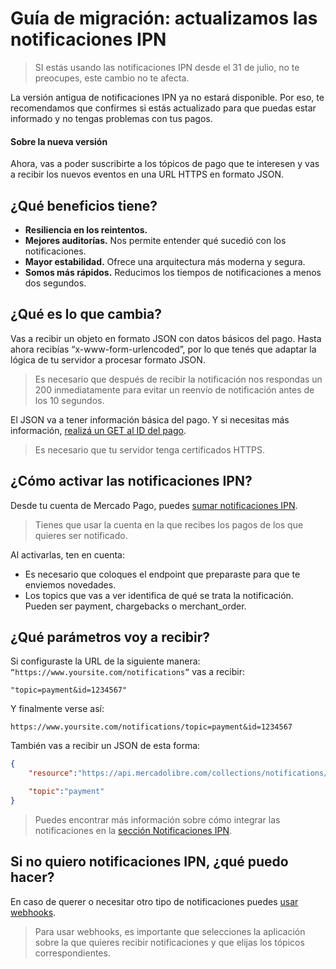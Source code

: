 # Guía de migración: actualizamos las notificaciones IPN

> SI estás usando las notificaciones IPN desde el 31 de julio, no te preocupes, este cambio no te afecta. 

La versión antigua de notificaciones IPN ya no estará disponible. Por eso, te recomendamos que confirmes si estás actualizado para que puedas estar informado y no tengas problemas con tus pagos.

#### Sobre la nueva versión ####

Ahora, vas a poder suscribirte a los tópicos de pago que te interesen y vas a recibir los nuevos eventos en una URL HTTPS en formato JSON. 

## ¿Qué beneficios tiene? ##

- **Resiliencia en los reintentos.**
- **Mejores auditorías.** Nos permite entender qué sucedió con los notificaciones.
- **Mayor estabilidad.** Ofrece una arquitectura más moderna y segura.
- **Somos más rápidos.** Reducimos los tiempos de notificaciones a menos dos segundos.

## ¿Qué es lo que cambia? ##

Vas a recibir un objeto en formato JSON con datos básicos del pago. 
Hasta ahora recibías “x-www-form-urlencoded”, por lo que tenés que adaptar la lógica de tu servidor a procesar formato JSON. 

> Es necesario que después de recibir la notificación nos respondas un 200 inmediatamente para evitar un reenvío de notificación antes de los 10 segundos.

El JSON va a tener información básica del pago. Y si necesitas más información, [realizá un GET al ID del pago](https://www.mercadopago.com.ar/developers/es/reference/payments/_payments_id/get/).

> Es necesario que tu servidor tenga certificados HTTPS.

## ¿Cómo activar las notificaciones IPN? ##

Desde tu cuenta de Mercado Pago, puedes [sumar notificaciones IPN](https://www.mercadopago.com.ar/ipn-notifications).

> Tienes que usar la cuenta en la que recibes los pagos de los que quieres ser notificado.

Al activarlas, ten en cuenta: 

- Es necesario que coloques el endpoint que preparaste para que te enviemos novedades.
- Los topics que vas a ver identifica de qué se trata la notificación. Pueden ser payment, chargebacks o merchant_order.

## ¿Qué parámetros voy a recibir? ##

Si configuraste la URL de la siguiente manera: `“https://www.yoursite.com/notifications”` vas a recibir: 


```query
"topic=payment&id=1234567"
```

Y finalmente verse así:

`https://www.yoursite.com/notifications/topic=payment&id=1234567`

También vas a recibir un JSON de esta forma:

```json
{
	"resource":"https://api.mercadolibre.com/collections/notifications/1234567",

	"topic":"payment"
}
```

> Puedes encontrar más información sobre cómo integrar las notificaciones en la [sección Notificaciones IPN](https://www.mercadopago.com.ar/developers/es/guides/notifications/ipn/).

## Si no quiero notificaciones IPN, ¿qué puedo hacer? ##

En caso de querer o necesitar otro tipo de notificaciones puedes [usar webhooks](https://www.mercadopago.com/mla/account/webhooks).

> Para usar webhooks, es importante que selecciones la aplicación sobre la que quieres recibir notificaciones y que elijas los tópicos correspondientes.  